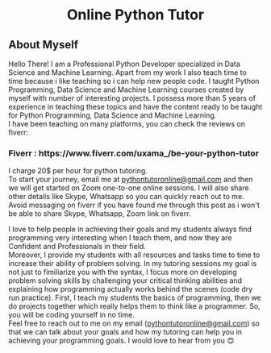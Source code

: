 
<h1 align="center">
  Online Python Tutor
</h1>

<h2>
  About Myself
</h2>

<p>
Hello There! I am a Professional Python Developer specialized in Data Science and Machine Learning. Apart from my work I also teach time to time because i like teaching so i can help new people code. I taught Python Programming, Data Science and Machine Learning courses created by myself with number of interesting projects. I possess more than 5 years of experience in teaching these topics and have the content ready to be taught for Python Programming, Data Science and Machine Learning. <br>
I have been teaching on many platforms, you can check the reviews on fiverr:<br>
<h3>Fiverr : https://www.fiverr.com/uxama_/be-your-python-tutor</h3>


I charge 20$ per hour for python tutoring.<br>
To start your journey, email me at pythontutoronline@gmail.com and then we will get started on Zoom one-to-one online sessions. I will also share other details like  Skype, Whatsapp so you can quickly reach out to me. Avoid messaging on fiverr if you have found me through this post as i won't be able to share Skype, Whatsapp, Zoom link on fiverr.<br>

I love to help people in achieving their goals and my students always find programming very interesting when I teach them, and now they are Confident and Professionals in their field.<br>
Moreover, I provide my students with all resources and tasks time to time to increase their ability of problem solving. In my tutoring sessions my goal is not just to fimiliarize you with the syntax, I focus more on developing problem solving skills by challenging your critical thinking abilities and explaining how programming actually works behind the scenes (code dry run practice). First, I teach my students the basics of programming, then we do projects together which really helps them to think like a programmer. So, you will be coding yourself in no time.<br>
Feel free to reach out to me on my email (pythontutoronline@gmail.com) so that we can talk about your goals and how my tutoring can help you in achieving your programming goals. I would love to hear from you 😊

</p>
